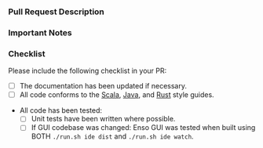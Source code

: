 ### Pull Request Description

<!--
- Please describe the nature of your PR here, as well as the motivation for it.
- If it fixes an open issue, please mention that issue number here.
-->

### Important Notes

<!--
- Mention important elements of the design.
- Mention any notable changes to APIs.
-->

### Checklist

Please include the following checklist in your PR:

- [ ] The documentation has been updated if necessary.
- [ ] All code conforms to the
      [Scala](https://github.com/enso-org/enso/blob/develop/docs/style-guide/scala.md),
      [Java](https://github.com/enso-org/enso/blob/develop/docs/style-guide/java.md),
      and
      [Rust](https://github.com/enso-org/enso/blob/develop/docs/style-guide/rust.md)
      style guides.
- All code has been tested:
  - [ ] Unit tests have been written where possible.
  - [ ] If GUI codebase was changed: Enso GUI was tested when built using BOTH
        `./run.sh ide dist` and `./run.sh ide watch`.
